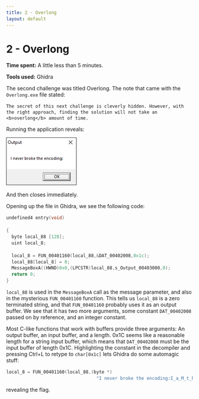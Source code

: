 ```yaml
---
title: 2 - Overlong
layout: default
---
```


# 2 - Overlong

**Time spent:** A little less than 5 minutes.

**Tools used:** Ghidra

The second challenge was titled Overlong. The note that came with the `Overlong.exe` file stated:

```
The secret of this next challenge is cleverly hidden. However, with the right approach, finding the solution will not take an <b>overlong</b> amount of time.
```

Running the application reveals:

![Figure 1](messagebox.png)

And then closes immediately.

Opening up the file in Ghidra, we see the following code:

```c
undefined4 entry(void)

{
  byte local_88 [128];
  uint local_8;
  
  local_8 = FUN_00401160(local_88,&DAT_00402008,0x1c);
  local_88[local_8] = 0;
  MessageBoxA((HWND)0x0,(LPCSTR)local_88,s_Output_00403000,0);
  return 0;
}
```

`local_88` is used in the `MessageBoxA` call as the message parameter, and also in the mysterious `FUN_00401160` function. This tells us `local_88` is a zero terminated string, and that `FUN_00401160` probably uses it as an output buffer. We see that it has two more arguments, some constant `DAT_00402008` passed on by reference, and an integer constant.

Most C-like functions that work with buffers provide three arguments: An output buffer, an input buffer, and a length. 0x1C seems like a reasonable length for a string input buffer, which means that `DAT_00402008` must be the input buffer of length 0x1C. Highlighting the constant in the decompiler and pressing Ctrl+L to retype to `char[0x1c]` lets Ghidra do some automagic stuff:

```c
local_8 = FUN_00401160(local_88,(byte *)
                                  "I never broke the encoding:I_a_M_t_h_e_e_n_C_o_D_i_n_g@flare-on.com"
```

revealing the flag.